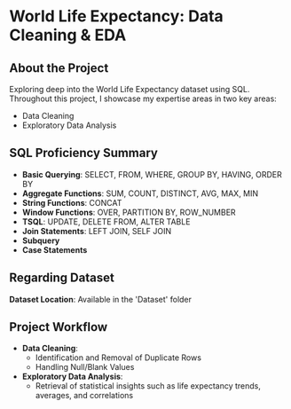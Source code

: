 # World Life Expectancy: Data Cleaning & EDA

## About the Project
Exploring deep into the World Life Expectancy dataset using SQL. Throughout this project, I showcase my expertise areas in two key areas:
- Data Cleaning
- Exploratory Data Analysis

## SQL Proficiency Summary
- **Basic Querying**: SELECT, FROM, WHERE, GROUP BY, HAVING, ORDER BY
- **Aggregate Functions**: SUM, COUNT, DISTINCT, AVG, MAX, MIN
- **String Functions**: CONCAT
- **Window Functions**: OVER, PARTITION BY, ROW_NUMBER
- **TSQL**: UPDATE, DELETE FROM, ALTER TABLE
- **Join Statements**: LEFT JOIN, SELF JOIN
- **Subquery**
- **Case Statements**

## Regarding Dataset
**Dataset Location**: Available in the 'Dataset' folder

## Project Workflow
- **Data Cleaning**: 
    - Identification and Removal of Duplicate Rows
    - Handling Null/Blank Values
- **Exploratory Data Analysis**:
    - Retrieval of statistical insights such as life expectancy trends, averages, and correlations 
